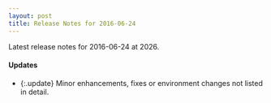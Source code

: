 ```yaml
---
layout: post
title: Release Notes for 2016-06-24
---
```


Latest release notes for 2016-06-24 at 2026.

<div class='updates' markdown='1'>

#### Updates

- {:.update} Minor enhancements, fixes or environment changes not listed in detail.

</div>


